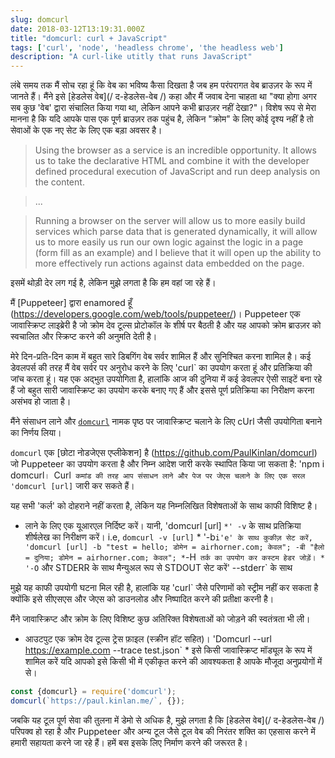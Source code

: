 ```yaml
---
slug: domcurl
date: 2018-03-12T13:19:31.000Z
title: "domcurl: curl + JavaScript"
tags: ['curl', 'node', 'headless chrome', 'the headless web']
description: "A curl-like utitly that runs JavaScript"
---
```



लंबे समय तक मैं सोच रहा हूं कि वेब का भविष्य कैसा दिखता है जब हम परंपरागत वेब ब्राउज़र के रूप में जानते हैं। मैंने इसे [हेडलेस वेब](/ द-हेडलेस-वेब /) कहा और मैं जवाब देना चाहता था "क्या होगा अगर सब कुछ 'वेब' द्वारा संचालित किया गया था, लेकिन आपने कभी ब्राउज़र नहीं देखा?"। विशेष रूप से मेरा मानना ​​है कि यदि आपके पास एक पूर्ण ब्राउज़र तक पहुंच है, लेकिन "क्रोम" के लिए कोई दृश्य नहीं है तो सेवाओं के एक नए सेट के लिए एक बड़ा अवसर है।

> Using the browser as a service is an incredible opportunity. It allows us to
> take the declarative HTML and combine it with the developer defined procedural
> execution of JavaScript and run deep analysis on the content.


> ...


> Running a browser on the server will allow us to more easily build services
> which parse data that is generated dynamically, it will allow us to more
> easily us run our own logic against the logic in a page (form fill as an
> example) and I believe that it will open up the ability to more effectively
> run actions against data embedded on the page.


इसमें थोड़ी देर लग गई है, लेकिन मुझे लगता है कि हम वहां जा रहे हैं।

मैं [Puppeteer] द्वारा enamored हूँ (https://developers.google.com/web/tools/puppeteer/)। Puppeteer एक जावास्क्रिप्ट लाइब्रेरी है जो क्रोम देव टूल्स प्रोटोकॉल के शीर्ष पर बैठती है और यह आपको क्रोम ब्राउज़र को स्वचालित और स्क्रिप्ट करने की अनुमति देती है।

मेरे दिन-प्रति-दिन काम में बहुत सारे डिबगिंग वेब सर्वर शामिल हैं और सुनिश्चित करना शामिल है। कई डेवलपर्स की तरह मैं वेब सर्वर पर अनुरोध करने के लिए 'curl` का उपयोग करता हूं और प्रतिक्रिया की जांच करता हूं। यह एक अद्भुत उपयोगिता है, हालांकि आज की दुनिया में कई डेवलपर ऐसी साइटें बना रहे हैं जो बहुत सारी जावास्क्रिप्ट का उपयोग करके बनाए गए हैं और इससे पूर्ण प्रतिक्रिया का निरीक्षण करना असंभव हो जाता है।

मैंने संसाधन लाने और [`domcurl`](https://www.npmjs.com/package/domcurl) नामक पृष्ठ पर जावास्क्रिप्ट चलाने के लिए cUrl जैसी उपयोगिता बनाने का निर्णय लिया।

`domcurl` एक [छोटा नोडजेएस एप्लीकेशन] है (https://github.com/PaulKinlan/domcurl) जो Puppeteer का उपयोग करता है और निम्न आदेश जारी करके स्थापित किया जा सकता है: 'npm i domcurl`। `Curl` कमांड की तरह आप संसाधन लाने और पेज पर जेएस चलाने के लिए एक सरल 'domcurl [url]` जारी कर सकते हैं।

यह सभी 'कर्ल' को दोहराने नहीं करता है, लेकिन यह निम्नलिखित विशेषताओं के साथ काफी विशिष्ट है।

* लाने के लिए एक यूआरएल निर्दिष्ट करें। यानी, 'domcurl [url] `*' -v` के साथ प्रतिक्रिया शीर्षलेख का निरीक्षण करें। i.e, `domcurl -v [url]` * '-b` i'e' के साथ कुकीज़ सेट करें, 'domcurl [url] -b "test = hello; डोमेन = airhorner.com; केवल"; -बी "हैलो = दुनिया; डोमेन = airhorner.com; केवल"; * `-H` तर्क का उपयोग कर कस्टम हेडर जोड़ें। * '-O` और STDERR के साथ मैन्युअल रूप से STDOUT सेट करें' --stderr` के साथ

मुझे यह काफी उपयोगी घटना मिल रही है, हालांकि यह 'curl` जैसे परिणामों को स्ट्रीम नहीं कर सकता है क्योंकि इसे सीएसएस और जेएस को डाउनलोड और निष्पादित करने की प्रतीक्षा करनी है।

मैंने जावास्क्रिप्ट और क्रोम के लिए विशिष्ट कुछ अतिरिक्त विशेषताओं को जोड़ने की स्वतंत्रता भी ली।

* आउटपुट एक क्रोम देव टूल्स ट्रेस फ़ाइल (स्क्रीन हॉट सहित)। 'Domcurl --url https://example.com --trace test.json` * इसे किसी जावास्क्रिप्ट मॉड्यूल के रूप में शामिल करें यदि आपको इसे किसी भी में एकीकृत करने की आवश्यकता है आपके मौजूदा अनुप्रयोगों में से।


```javascript
const {domcurl} = require('domcurl');
domcurl(`https://paul.kinlan.me/`, {});
```


जबकि यह टूल पूर्ण सेवा की तुलना में डेमो से अधिक है, मुझे लगता है कि [हेडलेस वेब](/ द-हेडलेस-वेब /) परिपक्व हो रहा है और Puppeteer और अन्य टूल जैसे टूल वेब की निरंतर शक्ति का एहसास करने में हमारी सहायता करने जा रहे हैं। हमें बस इसके लिए निर्माण करने की जरूरत है।